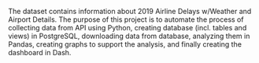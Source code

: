 The dataset contains information about 2019 Airline Delays w/Weather and Airport Details. 
The purpose of this project is to automate the process of collecting data from API using Python, creating database (incl. tables and views) in PostgreSQL, downloading data from database, 
analyzing them in Pandas, creating graphs to support the analysis, and finally creating the dashboard in Dash.
